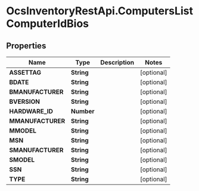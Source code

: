 # OcsInventoryRestApi.ComputersListComputerIdBios

## Properties
Name | Type | Description | Notes
------------ | ------------- | ------------- | -------------
**ASSETTAG** | **String** |  | [optional] 
**BDATE** | **String** |  | [optional] 
**BMANUFACTURER** | **String** |  | [optional] 
**BVERSION** | **String** |  | [optional] 
**HARDWARE_ID** | **Number** |  | [optional] 
**MMANUFACTURER** | **String** |  | [optional] 
**MMODEL** | **String** |  | [optional] 
**MSN** | **String** |  | [optional] 
**SMANUFACTURER** | **String** |  | [optional] 
**SMODEL** | **String** |  | [optional] 
**SSN** | **String** |  | [optional] 
**TYPE** | **String** |  | [optional] 
